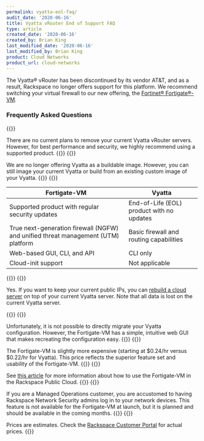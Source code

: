 ```yaml
---
permalink: vyatta-eol-faq/
audit_date: '2020-06-16'
title: Vyatta vRouter End of Support FAQ
type: article
created_date: '2020-06-16'
created_by: Brian King
last_modified_date: '2020-06-16'
last_modified_by: Brian King
product: Cloud Networks
product_url: cloud-networks
---
```


The Vyatta&reg; vRouter has been discontinued by its vendor AT&T, and as a result, 
Rackspace no longer offers support for this platform. We recommend switching
your virtual firewall to our new offering, the [Fortinet&reg; Fortigate&reg;-VM](https://docs.rackspace.com/blog/introducing-fortigate-vm-for-rackspace-openstack-public-cloud/).

### Frequently Asked Questions
{{<accordion title="Are you removing my current Vyatta vRouter server(s)?" col="in" href="accordion1">}}


There are no current plans to remove your current Vyatta vRouter servers. 
However, for best performance and security, we highly recommend using a 
supported product.
{{</accordion>}}
{{<accordion title="Will I be able to build new Vyatta vRouters?" col="in" href="accordion2">}}

We are no longer offering Vyatta as a buildable image. However, you can 
still image your current Vyatta or build from an existing custom image of your Vyatta.
{{</accordion>}}
{{<accordion title="What are the benefits of migrating to the Fortinet Fortigate-VM?" col="in" href="accordion3">}}

| Fortigate-VM  | Vyatta                   |
|---------------|----------------------------------|
| Supported product with regular security updates      | End-of-Life (EOL) product with no updates  |
| True next-generation firewall (NGFW) and unified threat management (UTM) platform | Basic firewall and routing capabilities |
| Web-based GUI, CLI, and API | 	CLI only |
| Cloud-init support | Not applicable |
{{</accordion>}}
{{<accordion title="Can I move to a supported product without losing my IP?" col="in" href="accordion4">}}

Yes. If you want to keep your current public IPs, you can [rebuild a cloud server](/support/how-to/rebuild-a-cloud-server/) on top of your current Vyatta server. Note that all data is lost on the current Vyatta server. 

{{</accordion>}}
{{<accordion title="Can I migrate my existing Vyatta configuration?" col="in" href="accordion5">}}

Unfortunately, it is not possible to directly migrate your Vyatta configuration. However, the Fortigate-VM has a simple, intuitive web GUI that makes recreating
the configuration easy.
{{</accordion>}}
{{<accordion title="How much does the Fortigate-VM cost compared to the Vyatta?" col="in" href="accordion6">}}

The Fortigate-VM is slightly more expensive (starting at $0.24/hr versus $0.22/hr for Vyatta). This price reflects the superior feature set and usability of the Fortigate-VM.
{{</accordion>}}
{{<accordion title="Where can I find out more about the Fortigate-VM?" col="in" href="accordion7">}}

See [this article](https://docs.fortinet.com/vm/rackspace/fortigate/6.0/rackspace-cookbook/6.0.4/123172/about-fortigate-for-rackspace) for more information about how to use the Fortigate-VM in the Rackspace Public Cloud.
{{</accordion>}}
{{<accordion title="I am a Managed Operations customer, does Netsec have access to my Fortigate-VM?" col="in" href="accordion8">}}

If you are a Managed Operations customer, you are accustomed to having Rackspace Network Security admins log in to your network devices. This feature is not available for the Fortigate-VM at launch, but it is planned and should be available in the coming months.
{{</accordion>}}
{{<accordion title="Pricing" col="in" href="accordion9">}}

Prices are estimates. Check the [Rackspace Customer Portal](https://login.rackspace.com/login) for actual prices.
{{</accordion>}}
